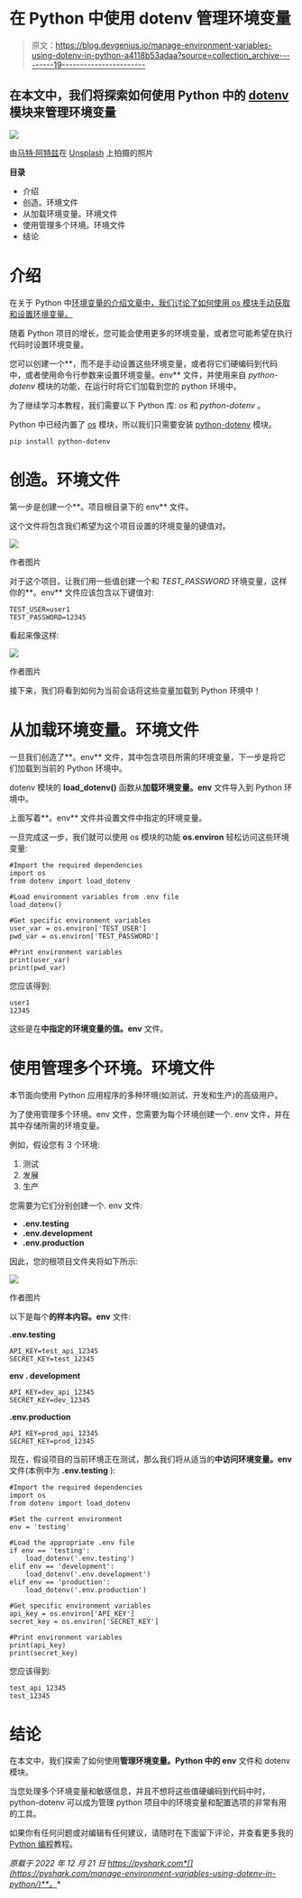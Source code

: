 # 在 Python 中使用 dotenv 管理环境变量

> 原文：<https://blog.devgenius.io/manage-environment-variables-using-dotenv-in-python-a4118b53adaa?source=collection_archive---------19----------------------->

## 在本文中，我们将探索如何使用 Python 中的 [dotenv](https://github.com/theskumar/python-dotenv) 模块来管理环境变量

![](img/7deb79f3b16b0bb2979f8cb19898feb3.png)

由[马特·阿特兹](https://unsplash.com/@mattartz?utm_source=unsplash&utm_medium=referral&utm_content=creditCopyText)在 [Unsplash](https://unsplash.com/images/nature/tree?utm_source=unsplash&utm_medium=referral&utm_content=creditCopyText) 上拍摄的照片

**目录**

*   介绍
*   创造。环境文件
*   从加载环境变量。环境文件
*   使用管理多个环境。环境文件
*   结论

# 介绍

在关于 Python 中[环境变量的介绍文章中，我们讨论了如何使用 *os* 模块手动获取和设置环境变量。](https://pyshark.com/environment-variables-in-python/)

随着 Python 项目的增长，您可能会使用更多的环境变量，或者您可能希望在执行代码时设置环境变量。

您可以创建一个**，而不是手动设置这些环境变量，或者将它们硬编码到代码中，或者使用命令行参数来设置环境变量。env** 文件，并使用来自 *python-dotenv* 模块的功能，在运行时将它们加载到您的 python 环境中。

为了继续学习本教程，我们需要以下 Python 库: *os* 和 *python-dotenv* 。

Python 中已经内置了 [os](https://docs.python.org/3/library/datetime.html) 模块，所以我们只需要安装 [python-dotenv](https://pypi.org/project/python-dotenv/) 模块。

```
pip install python-dotenv
```

# 创造。环境文件

第一步是创建一个**。项目根目录下的 env** 文件。

这个文件将包含我们希望为这个项目设置的环境变量的键值对。

![](img/d11565f7bca04c0d1edc9d31b70a4020.png)

作者图片

对于这个项目，让我们用一些值创建一个和 *TEST_PASSWORD* 环境变量，这样你的**。env** 文件应该包含以下键值对:

```
TEST_USER=user1
TEST_PASSWORD=12345
```

看起来像这样:

![](img/e0c30280a39b416fd9d25b80e2766aca.png)

作者图片

接下来，我们将看到如何为当前会话将这些变量加载到 Python 环境中！

# 从加载环境变量。环境文件

一旦我们创造了**。env** 文件，其中包含项目所需的环境变量，下一步是将它们加载到当前的 Python 环境中。

dotenv 模块的 **load_dotenv()** 函数从**加载环境变量。env** 文件导入到 Python 环境中。

上面写着**。env** 文件并设置文件中指定的环境变量。

一旦完成这一步，我们就可以使用 os 模块的功能 **os.environ** 轻松访问这些环境变量:

```
#Import the required dependencies
import os
from dotenv import load_dotenv

#Load environment variables from .env file
load_dotenv()

#Get specific environment variables
user_var = os.environ['TEST_USER']
pwd_var = os.environ['TEST_PASSWORD']

#Print environment variables
print(user_var)
print(pwd_var)
```

您应该得到:

```
user1
12345
```

这些是在**中指定的环境变量的值。env** 文件。

# 使用管理多个环境。环境文件

本节面向使用 Python 应用程序的多种环境(如测试、开发和生产)的高级用户。

为了使用管理多个环境。env 文件，您需要为每个环境创建一个. env 文件，并在其中存储所需的环境变量。

例如，假设您有 3 个环境:

1.  测试
2.  发展
3.  生产

您需要为它们分别创建一个. env 文件:

*   **.env.testing**
*   **.env.development**
*   **.env.production**

因此，您的根项目文件夹将如下所示:

![](img/71e6523685fde93907a4814354d6504e.png)

作者图片

以下是每个**的样本内容。env** 文件:

**.env.testing**

```
API_KEY=test_api_12345
SECRET_KEY=test_12345
```

**env . development**

```
API_KEY=dev_api_12345
SECRET_KEY=dev_12345
```

**.env.production**

```
API_KEY=prod_api_12345
SECRET_KEY=prod_12345
```

现在，假设项目的当前环境正在测试，那么我们将从适当的**中访问环境变量。env** 文件(本例中为 **.env.testing** ):

```
#Import the required dependencies
import os
from dotenv import load_dotenv

#Set the current environment
env = 'testing'

#Load the appropriate .env file
if env == 'testing':
    load_dotenv('.env.testing')
elif env == 'development':
    load_dotenv('.env.development')
elif env == 'production':
    load_dotenv('.env.production')

#Get specific environment variables
api_key = os.environ['API_KEY']
secret_key = os.environ['SECRET_KEY']

#Print environment variables
print(api_key)
print(secret_key)
```

您应该得到:

```
test_api_12345
test_12345
```

# 结论

在本文中，我们探索了如何使用**管理环境变量。Python 中的 env** 文件和 dotenv 模块。

当您处理多个环境变量和敏感信息，并且不想将这些值硬编码到代码中时，python-dotenv 可以成为管理 python 项目中的环境变量和配置选项的非常有用的工具。

如果你有任何问题或对编辑有任何建议，请随时在下面留下评论，并查看更多我的 [Python 编程](https://pyshark.com/category/python-programming/)教程。

*原载于 2022 年 12 月 21 日 https://pyshark.com*[](https://pyshark.com/manage-environment-variables-using-dotenv-in-python/)**。**